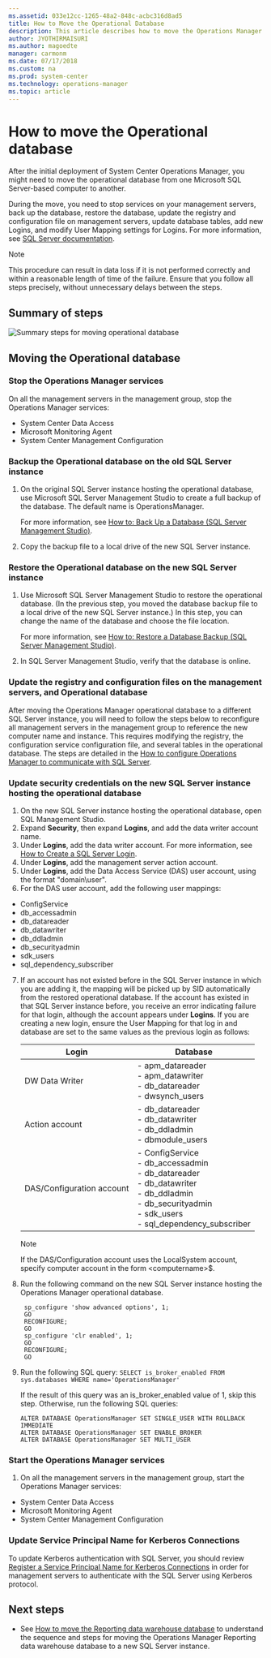 ```yaml
---
ms.assetid: 033e12cc-1265-48a2-848c-acbc316d8ad5
title: How to Move the Operational Database
description: This article describes how to move the Operations Manager operational database to a different SQL Server instance after initial deployment.
author: JYOTHIRMAISURI
ms.author: magoedte
manager: carmonm
ms.date: 07/17/2018
ms.custom: na
ms.prod: system-center
ms.technology: operations-manager
ms.topic: article
---
```


# How to move the Operational database

After the initial deployment of System Center Operations Manager, you might need to move the operational database from one Microsoft SQL Server-based computer to another.

During the move, you need to stop services on your management servers, back up the database, restore the database, update the registry and configuration file on management servers, update database tables, add new Logins, and modify User Mapping settings for Logins. For more information, see [SQL Server documentation](https://msdn.microsoft.com/library/mt590198%28v=sql.1%29.aspx).

> [!NOTE]
> This procedure can result in data loss if it is not performed correctly and within a reasonable length of time of the failure. Ensure that you follow all steps precisely, without unnecessary delays between the steps.

## Summary of steps

![Summary steps for moving operational database](./media/manage-move-opsdb/om2016-move-operational-database-steps.png)<br> 

## Moving the Operational database

### Stop the Operations Manager services

On all the management servers in the management group, stop the Operations Manager services: 
  - System Center Data Access
  - Microsoft Monitoring Agent
  - System Center Management Configuration

### Backup the Operational database on the old SQL Server instance

1. On the original SQL Server instance hosting the operational database, use Microsoft SQL Server Management Studio to create a full backup of the database. The default name is OperationsManager.
  
    For more information, see [How to: Back Up a Database (SQL Server Management Studio)](https://technet.microsoft.com/library/ms187510.aspx).

2. Copy the backup file to a local drive of the new SQL Server instance.

### Restore the Operational database on the new SQL Server instance

1. Use Microsoft SQL Server Management Studio to restore the operational database. (In the previous step, you moved the database backup file to a local drive of the new SQL Server instance.) In this step, you can change the name of the database and choose the file location.
  
    For more information, see [How to: Restore a Database Backup (SQL Server Management Studio)](https://technet.microsoft.com/library/ms177429.aspx).

2. In SQL Server Management Studio, verify that the database is online.

### Update the registry and configuration files on the management servers, and Operational database

After moving the Operations Manager operational database to a different SQL Server instance, you will need to follow the steps below to reconfigure all management servers in the management group to reference the new computer name and instance.  This requires modifying the registry, the configuration service configuration file, and several tables in the operational database.  The steps are detailed in the [How to configure Operations Manager to communicate with SQL Server](manage-sqlserver-communication.md#how-to-configure-the-operations-manager-operational-database).

### Update security credentials on the new SQL Server instance hosting the operational database 

1.	On the new SQL Server instance hosting the operational database, open SQL Management Studio.  
2.	Expand **Security**, then expand **Logins**, and add the data writer account name. 
3.	Under **Logins**, add the data writer account. For more information, see [How to Create a SQL Server Login](https://technet.microsoft.com/library/aa337562.aspx).
4.	Under **Logins**, add the management server action account.  
5.	Under **Logins**, add the Data Access Service (DAS) user account, using the format "domain\user".
6.	For the DAS user account, add the following user mappings:
  -	ConfigService
  -	db_accessadmin
  -	db_datareader
  -	db_datawriter
  -	db_ddladmin
  -	db_securityadmin
  -	sdk_users
  -	sql_dependency_subscriber

7. If an account has not existed before in the SQL Server instance in which you are adding it, the mapping will be picked up by SID automatically from the restored operational  database. If the account has existed in that SQL Server instance before, you receive an error indicating failure for that login, although the account appears under **Logins**. If you are creating a new login, ensure the User Mapping for that log in and database are set to the same values as the previous login as follows:

    | Login | Database| 
    |-------|----------|
    | DW Data Writer | - apm_datareader<br>- apm_datawriter<br>- db_datareader<br>-  dwsynch_users|
    | Action account | - db_datareader<br>- db_datawriter<br>- db_ddladmin<br>- dbmodule_users|
    | DAS/Configuration account | - ConfigService<br>- db_accessadmin<br>- db_datareader<br>- db_datawriter<br>- db_ddladmin<br>- db_securityadmin<br>- sdk_users<br>- sql_dependency_subscriber|

    > [!NOTE] 
    > If the DAS/Configuration account uses the LocalSystem account, specify computer account in the form <domain>\<computername>$.

8. Run the following command on the new SQL Server instance hosting the Operations Manager operational database.  
   ```
    sp_configure 'show advanced options', 1;
    GO
    RECONFIGURE;
    GO
    sp_configure 'clr enabled', 1;
    GO
    RECONFIGURE;
    GO
   ```

9. Run the following SQL query:
   `SELECT is_broker_enabled FROM sys.databases WHERE name='OperationsManager'`

    If the result of this query was an is_broker_enabled value of 1, skip this step. Otherwise, run the following SQL queries:

    `ALTER DATABASE OperationsManager SET SINGLE_USER WITH ROLLBACK IMMEDIATE`  
    `ALTER DATABASE OperationsManager SET ENABLE_BROKER`  
    `ALTER DATABASE OperationsManager SET MULTI_USER`  

###  Start the Operations Manager services

1. On all the management servers in the management group, start the Operations Manager services: 
  - System Center Data Access
  - Microsoft Monitoring Agent
  - System Center Management Configuration


### Update Service Principal Name for Kerberos Connections
To update Kerberos authentication with SQL Server, you should review [Register a Service Principal Name for Kerberos Connections](https://docs.microsoft.com/sql/database-engine/configure-windows/register-a-service-principal-name-for-kerberos-connections?view=sql-server-2017#Manual) in order for management servers to authenticate with the SQL Server using Kerberos protocol.  
 
## Next steps

- See [How to move the Reporting data warehouse database](manage-move-omdwdb.md) to understand the sequence and steps for moving the Operations Manager Reporting data warehouse database to a new SQL Server instance.
